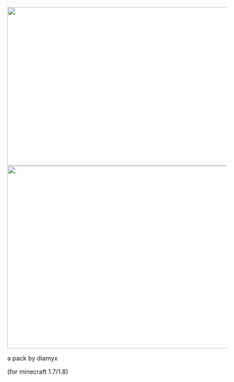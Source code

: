 <p align="center">
  <img src="https://i.imgur.com/tCE7Ezf.png" width="1919" height="365" title="Screenshots">
  <a href="https://github.com/Diamyx/diamyx-pack/releases">
    <img src="https://i.imgur.com/Pd19Xpx.png" width="1919" height="420" title="Downloads">
  </a>
</p>

a pack by diamyx

(for minecraft 1.7/1.8)
